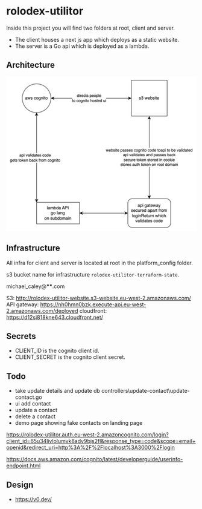 # rolodex-utilitor

Inside this project you will find two folders at root, client and server.

- The client houses a next js app which deploys as a static website.
- The server is a Go api which is deployed as a lambda.

## Architecture

![architecture](./rolodex-utilitor-architecture.jpg)

## Infrastructure

All infra for client and server is located at root in the platform_config folder.

s3 bucket name for infrastructure `rolodex-utilitor-terraform-state`.

michael_caley@**\*\***.com

S3: http://rolodex-utilitor-website.s3-website.eu-west-2.amazonaws.com/
API gateway: https://nh0hmn0bzk.execute-api.eu-west-2.amazonaws.com/deployed
cloudfront: https://d12si818kne643.cloudfront.net/

## Secrets
* CLIENT_ID is the cognito client id.
* CLIENT_SECRET is the cognito client secret.

## Todo

- take update details and update db controllers\update-contact\update-contact.go
- ui add contact
- update a contact
- delete a contact
- demo page showing fake contacts on landing page

https://rolodex-utilitor.auth.eu-west-2.amazoncognito.com/login?client_id=65u34livlolumvk8adv9bjs2fl&response_type=code&scope=email+openid&redirect_uri=http%3A%2F%2Flocalhost%3A3000%2Flogin

https://docs.aws.amazon.com/cognito/latest/developerguide/userinfo-endpoint.html

## Design

- https://v0.dev/
